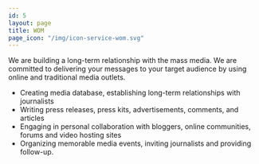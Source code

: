 ```yaml
---
id: 5
layout: page
title: WOM
page_icon: "/img/icon-service-wom.svg"
---
```


We&nbsp;are building a&nbsp;long-term relationship with the mass media. We&nbsp;are
                        committed to&nbsp;delivering your messages to&nbsp;your target audience by&nbsp;using
                        online and
                        traditional media outlets.
                        <ul class="circle padding-left-2">
                            <li>Creating media database, establishing long-term
                                relationships
                                with
                                journalists</li>
                            <li>Writing press releases, press kits, advertisements,
                                comments,
                                and
                                articles</li>
                            <li>Engaging in&nbsp;personal collaboration with bloggers,
                                online
                                communities, forums
                                and video
                                hosting sites</li>
                            <li>Organizing memorable media events, inviting journalists and
                                providing
                                follow-up.</li>
                        </ul>
